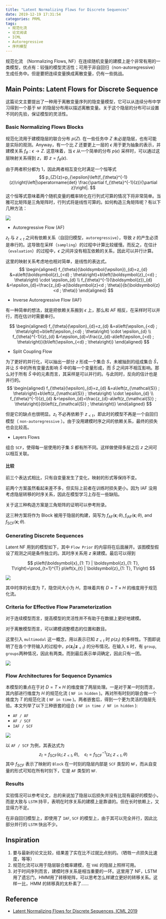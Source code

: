 ```yaml
---
title: "Latent Normalizing Flows for Discrete Sequences"
date: 2019-12-19 17:31:54
categories: PRML
tags:
 - 规范化流
 - 论文阅读
 - ICML
 - Autoregressive
 - 序列模型
---
```


规范化流 （Normalizing Flows, NF）在连续随机变量的建模上是个非常有用的一类模型，优点有：较强的模型灵活性；可用于非自回归（non-autoregressive）生成任务中。但是要把连续变量换成离散变量，仍有一些挑战。

## Main Points: Latent Flows for Discrete Sequence

这篇论文主要提出了一种用于离散变量序列的隐变量模型，它可以从连续分布中学习得到一个基于 `NF` 的隐层分布用以描述离散变量。关于这个隐层的分布可以设置不同的先验，保证模型的灵活性。

### Basic Normalizing Flows Blocks

规范化流用于建模隐层的联合分布 $p(Z)$. 在一些任务中 $Z$ 未必是隐层，也有可能是实际的观测。Anyway，有一个比 $Z$ 还要更上一层的 $\epsilon$ 用于更为抽象的表示，并建模关系 $f_{\theta}: \epsilon \rightarrow Z$. 这意味着，当 $\epsilon$ 从一个简单的分布 $p(\epsilon)$ 采样时，可以通过这层映射关系得到 $z$，即 $z = f_{\theta}(\epsilon)$. 

由于两者积分都为 1，因此两者相互变化时满足一个恒等式
$$
p_{Z}(z)=p_{\epsilon}\left(f_{\theta}^{-1}(z)\right)\left|\operatorname{det} \frac{\partial f_{\theta}^{-1}(z)}{\partial z}\right|.
$$
这个恒等式意味着两个随机变量的概率转化在行列式可算的情况下将非常简单。当雅可比矩阵是三角矩阵时，行列式将是线性可算的。如何构造三角矩阵呢？有以下几种方法：

![](latent-normalizing-flows-for-discrete-sequences/fig1_block.png)

- Autoregressive Flow (AF)

$z_t$ 与 $z_{<t}$ 之间有依赖关系（自回归模型，`autoregressive`），导致 $z$ 的产生必须是串行的。这导致在采样（`sampling`）的过程中计算比较缓慢。而反之，在估计（`evaluation`）的过程中，$\epsilon$ 之间并没有相互依赖的关系，因此可以并行计算。

这里的映射关系考虑地也相对简单，是线性的表达式。
$$
\begin{aligned}
f_{\theta}(\boldsymbol{\epsilon})_{d}=z_{d} &=a\left(\boldsymbol{z}_{<d} ; \theta\right)+b\left(\boldsymbol{z}_{<d} ; \theta\right) \cdot \epsilon_{d} \\
f_{\theta}^{-1}(\boldsymbol{z})_{d} &=\epsilon_{d}=\frac{z_{d}-a(\boldsymbol{z}<d ; \theta)}{b(\boldsymbol{z}<d ; \theta)} 
\end{aligned}
$$

- Inverse Autoregressive Flow (IAF)

有一种简单的想法，就是把依赖关系搬到 $\epsilon$ 上，那么和 AF 相反，在采样时可以并行，而在估计时需要串行。

$$
\begin{aligned} f_{\theta}(\epsilon)_{d}=z_{d} &=a\left(\epsilon_{<d} ; \theta\right)+b\left(\epsilon_{<d} ; \theta\right) \cdot \epsilon_{d} \\ f_{\theta}^{-1}(z)_{d} &=\epsilon_{d}=\frac{z_{d}-a\left(\epsilon_{<d} ; \theta\right)}{b\left(\epsilon_{<d} ; \theta\right)} \end{aligned}
$$

- Split Coupling Flow

为了更好的并行化，可以抽出一部分 $z$ 形成一个集合 $S$，未被抽到的组成集合 $\bar S$，并让 $S$ 中的所有变量去影响 $\bar S$ 中的每一个变量形成，而 $\bar S$ 之间并不相互影响。那么对于所有 $\bar S$ 中的元素而言，其采样是可以并行的。与此同时，反向的估计也是并行的。
$$
\begin{aligned} f_{\theta}(\epsilon)_{d}=z_{d} &=a\left(z_{\mathcal{S}} ; \theta\right)+b\left(z_{\mathcal{S}} ; \theta\right) \cdot \epsilon_{d} \\
f_{\theta}^{-1}(z)_{d} &=\epsilon_{d}=\frac{z_{d}-a\left(z_{\mathcal{S}} ; \theta\right)}{b\left(z_{\mathcal{S}} ; \theta\right)} \end{aligned}
$$

但是它的缺点也很明显。$z_t$ 不必再依赖于 $z_{<t}$，即此时的模型不再是一个自回归模型（ `non-autoregressive` ）。由于没用建模时序之间的依赖关系，最终的损失也会比较高。

- Layers Flows

组合 `SCF`，使得每一层使用的子集 $S$ 都有所不同。这样做使得多层之后 $z$ 之间可以相互关联。

#### 比较

前三个表达式相比，只有自变量发生了变化，映射的形式等保持不变。

前两个方案虽然看起来差不多，但实际上前者在训练时损失更小。因为 IAF 没用考虑隐层转移的时序关系，因此在模型学习上存在一些缺陷。

关于这三种构造方案是三角矩阵的证明可以参考附录。

这三种方案将作为 Block 被用于隐层的构建，简写为 $f_{\mathrm{AF}}(\boldsymbol{\epsilon} ; \theta), f_{\mathrm{IAF}}(\boldsymbol{\epsilon} ; \theta),$ and $f_{\mathrm{SCF}}(\boldsymbol{\epsilon} ; \theta)$.

### Generating Discrete Sequences

Latent NF 用到的模型如下，其中 `Flow Prior` 的内容将在后面展开。该图模型假设了观测之间是条件独立的。其时序关系用 $z$ 来建模。最后可以得到

$$
p\left(\boldsymbol{x}_{1: T} | \boldsymbol{z}_{1: T}, T\right)=\prod_{t=1}^{T} p\left(x_{t} | \boldsymbol{z}_{1: T}, T\right)
$$

![](latent-normalizing-flows-for-discrete-sequences/fig2_generative_model.png)

其中时序的长度为  $T$，隐空间大小为 $H$，意味着共有 $D=T\times H$ 的维度用于规范化流。

### Criteria for Effective Flow Parameterization


对于连续模型而言，提高模型的灵活性并不有助于在数据上更好地建模。

对于离散模型而言，可以建模调整模态的位置和数目。

这里引入 `multimodal` 这一概念，用以表示已知 $z_{<t}$ 时 $p(z_t)$ 的多样性。下图即说明了在各个字符输入的过程中，$p\left(\boldsymbol{z}_{t} | \boldsymbol{z}_{<t}\right)$ 的分布情况。在输入 s 时，有 `group`, `groups`两种情况，因此有两类。而到最后表示单词确定，因此只有一团。

![](latent-normalizing-flows-for-discrete-sequences/groups.png)

### Flow Architectures for Sequence Dynamics

本模型的重点在于对 $D=T\times H$ 的维度做了两层处理。一是对于某一时刻而言，其内部进行维度为 $H$ 的规范化流 ( `NF in hidden` )。再对所有时刻的联合做一个维度为 $T$ 的规范化流 ( `NF in time` )。两者嵌套后，得到一个更为灵活的隐层先验。本文列举了以下三种嵌套的组合 ( `NF in time / NF in hidden` ):

 - `AF / AF`
 - `AF / SCF`
 - `IAF / SCF`
  
![](latent-normalizing-flows-for-discrete-sequences/fig4_hidden_nf.png)

以 `AF / SCF` 为例，其表达式为
$$
z_{t}=f_{\mathrm{SCF}}\left(\epsilon_{t} ; z_{<t}, \theta\right), \quad \epsilon_{t}=f_{\mathrm{SCF}}^{-1}\left(z_{t} ; z_{<t}, \theta\right)
$$
其中 $f_{SCF}$ 表示了映射的 `Block` 在一时刻的隐层内部是 `SCF` 类型的 `NF`，而从自变量的形式可知在所有时刻下，它是 `AF` 类型的 `NF`.

### Results

实验情况可以参考论文，总的来说加了隐层以后损失并没有比现有最好的模型小，而是大致与 `LSTM` 持平，表明在时序关系的建模上是靠谱的。但在长时依赖上，又显得力不足。

在非自回归模型上，即使用了 `IAF`, `SCF` 的模型上，由于其可以完全并行，因此比部分并行的 `LSTM` 快出不少。

## Inspiration

1. 要与最新的论文比较，结果差了实在比不过就比点别的。（牺牲一点损失比速度，等等）
2. 规范化流可以用于隐层联合概率建模，在 `VAE` 的隐层上照样可用。
3. 对于时间序列而言，建模时序关系是相当重要的一环。这里用了 NF，LSTM 用了遗忘门，HMM用了转移矩阵，可以思考怎么样建立更好的转移关系。这样一比，HMM 的转移真的太朴素了……

## Reference 

- [Latent Normalizing Flows for Discrete Sequences, ICML 2019](http://proceedings.mlr.press/v97/ziegler19a.html)

